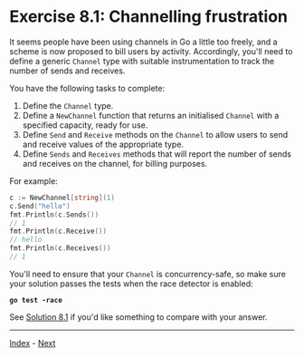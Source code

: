 # Exercise 8.1: Channelling frustration

It seems people have been using channels in Go a little too freely, and a scheme is now proposed to bill users by activity. Accordingly, you'll need to define a generic `Channel` type with suitable instrumentation to track the number of sends and receives.

You have the following tasks to complete:

1. Define the `Channel` type.
2. Define a `NewChannel` function that returns an initialised `Channel` with a specified capacity, ready for use.
3. Define `Send` and `Receive` methods on the `Channel` to allow users to send and receive values of the appropriate type.
4. Define `Sends` and `Receives` methods that will report the number of sends and receives on the channel, for billing purposes.

For example:

```go
c := NewChannel[string](1)
c.Send("hello")
fmt.Println(c.Sends())
// 1
fmt.Println(c.Receive())
// hello
fmt.Println(c.Receives())
// 1
```

You'll need to ensure that your `Channel` is concurrency-safe, so make sure your solution passes the tests when the race detector is enabled:

**`go test -race`**

See [Solution 8.1](../../solutions/8.1/billable.go) if you'd like something to compare with your answer.

---

[Index](../../README.md) - [Next](../9.1/)
